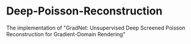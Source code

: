 # Deep-Poisson-Reconstruction
The implementation of "GradNet: Unsupervised Deep Screened Poisson Reconstruction for Gradient-Domain Rendering"
